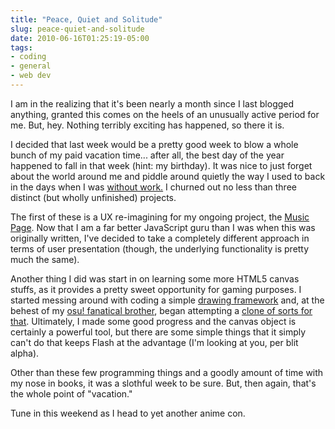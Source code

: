 ```yaml
---
title: "Peace, Quiet and Solitude"
slug: peace-quiet-and-solitude
date: 2010-06-16T01:25:19-05:00
tags:
- coding
- general
- web dev
---
```

I am in the realizing that it's been nearly a month since I last blogged anything, granted this comes on the heels of an unusually active period for me. But, hey. Nothing terribly exciting has happened, so there it is.

I decided that last week would be a pretty good week to blow a whole bunch of my paid vacation time... after all, the best day of the year happened to fall in that week (hint: my birthday). It was nice to just forget about the world around me and piddle around quietly the way I used to back in the days when I was [without work.](http://dxprog.com/entry/pretty-pictures-abound/) I churned out no less than three distinct (but wholly unfinished) projects.

The first of these is a UX re-imagining for my ongoing project, the [Music Page](http://dxprog.com/entry/celebrating-one-year-of-the-music-page/). Now that I am a far better JavaScript guru than I was when this was originally written, I've decided to take a completely different approach in terms of user presentation (though, the underlying functionality is pretty much the same).

Another thing I did was start in on learning some more HTML5 canvas stuffs, as it provides a pretty sweet opportunity for gaming purposes. I started messing around with coding a simple [drawing framework](http://dxprog.dyndns.org/gameEngine/) and, at the behest of my [osu! fanatical brother](http://square-headed.com/entry/announcing-the-official-launch-of-3dview/), began attempting a [clone of sorts for that](http://dxprog.dyndns.org/eba_html5/). Ultimately, I made some good progress and the canvas object is certainly a powerful tool, but there are some simple things that it simply can't do that keeps Flash at the advantage (I'm looking at you, per blit alpha).

Other than these few programming things and a goodly amount of time with my nose in books, it was a slothful week to be sure. But, then again, that's the whole point of "vacation."

Tune in this weekend as I head to yet another anime con.
